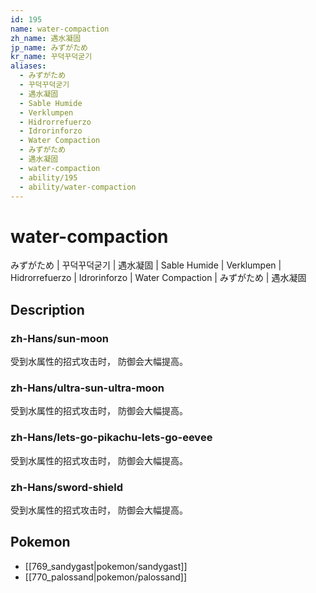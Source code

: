 ```yaml
---
id: 195
name: water-compaction
zh_name: 遇水凝固
jp_name: みずがため
kr_name: 꾸덕꾸덕굳기
aliases:
  - みずがため
  - 꾸덕꾸덕굳기
  - 遇水凝固
  - Sable Humide
  - Verklumpen
  - Hidrorrefuerzo
  - Idrorinforzo
  - Water Compaction
  - みずがため
  - 遇水凝固
  - water-compaction
  - ability/195
  - ability/water-compaction
---
```

# water-compaction

みずがため | 꾸덕꾸덕굳기 | 遇水凝固 | Sable Humide | Verklumpen | Hidrorrefuerzo | Idrorinforzo | Water Compaction | みずがため | 遇水凝固

## Description

### zh-Hans/sun-moon

受到水属性的招式攻击时，
防御会大幅提高。

### zh-Hans/ultra-sun-ultra-moon

受到水属性的招式攻击时，
防御会大幅提高。

### zh-Hans/lets-go-pikachu-lets-go-eevee

受到水属性的招式攻击时，
防御会大幅提高。

### zh-Hans/sword-shield

受到水属性的招式攻击时，
防御会大幅提高。

## Pokemon

- [[769_sandygast|pokemon/sandygast]]
- [[770_palossand|pokemon/palossand]]

